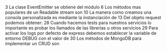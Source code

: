 3
La clase EventEmitter se obtiene del módulo	
6
Los métodos mas populares de un Readable stream son
10
La manera como creamos una consola personalizada es mediante la instanciación de
13
Del objeto request podemos obtener:
28
Cuando hacemos tests para nuestros servicios lo importante es probar los llamados de las librerías u otros servicios
29
Para activar los logs por defecto de express debemos establecer la variable de entorno DEBUG con el valor de
30
Los métodos de MongoDB para implementar un CRUD son